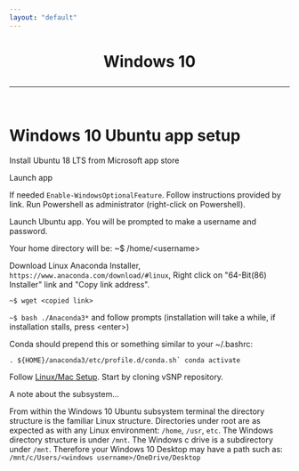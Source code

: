 ```yaml
---
layout: "default"
---
```


<h1><p style="text-align: center">Windows 10</p></h1>

-----
<br>

Windows 10 Ubuntu app setup
=================

Install Ubuntu 18 LTS from Microsoft app store

Launch app

If needed `Enable-WindowsOptionalFeature`.  Follow instructions provided by link.  Run Powershell as administrator (right-click on Powershell).

Launch Ubuntu app.  You will be prompted to make a username and password.

Your home directory will be: ~$ /home/\<username\>

Download Linux Anaconda Installer, `https://www.anaconda.com/download/#linux`, Right click on "64-Bit(86) Installer" link and "Copy link address".

`~$ wget <copied link>`

`~$ bash ./Anaconda3*` and follow prompts (installation will take a while, if installation stalls, press \<enter\>)

Conda should prepend this or something similar to your ~/.bashrc:

```. ${HOME}/anaconda3/etc/profile.d/conda.sh`
conda activate```

Follow [Linux/Mac Setup](https://usda-vs.github.io/vSNP/setup.html). Start by cloning vSNP repository.

A note about the subsystem...

From within the Windows 10 Ubuntu subsystem terminal the directory structure is the familiar Linux structure.  Directories under root are as expected as with any Linux environment:  `/home`, `/usr`, `etc`.  The Windows directory structure is under `/mnt`.  The Windows c drive is a subdirectory under `/mnt`.  Therefore your Windows 10 Desktop may have a path such as: `/mnt/c/Users/<windows username>/OneDrive/Desktop`

